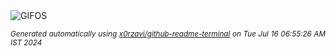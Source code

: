 <div align="justify">
<picture>
    <source media="(prefers-color-scheme: dark)" srcset="https://i.ibb.co/XCmSqK8/output-gif.gif">
    <source media="(prefers-color-scheme: light)" srcset="https://i.ibb.co/XCmSqK8/output-gif.gif">
    <img alt="GIFOS" src="https://i.ibb.co/XCmSqK8/output-gif.gif">
</picture>

<sub><i>Generated automatically using [x0rzavi/github-readme-terminal](https://github.com/x0rzavi/github-readme-terminal) on Tue Jul 16 06:55:26 AM IST 2024</i></sub>

<!-- <details>
<summary>More details</summary>

</details> -->
</div>

<!-- Image deletion URL: https://ibb.co/MCqMmt6/06a6aeb86d6fcb16b1365235cad28c5a -->